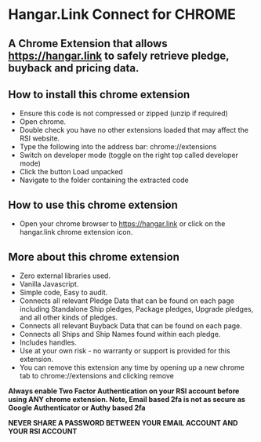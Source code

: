 # Hangar.Link Connect for CHROME

## A Chrome Extension that allows https://hangar.link to safely retrieve pledge, buyback and pricing data.

## How to install this chrome extension

* Ensure this code is not compressed or zipped (unzip if required)
* Open chrome.
* Double check you have no other extensions loaded that may affect the RSI website.
* Type the following into the address bar: chrome://extensions
* Switch on developer mode (toggle on the right top called developer mode)
* Click the button Load unpacked
* Navigate to the folder containing the extracted code

## How to use this chrome extension

* Open your chrome browser to https://hangar.link or click on the hangar.link chrome extension icon.

## More about this chrome extension

* Zero external libraries used.
* Vanilla Javascript.
* Simple code, Easy to audit.
* Connects all relevant Pledge Data that can be found on each page including Standalone Ship pledges, Package pledges, Upgrade pledges, and all other kinds of pledges.
* Connects all relevant Buyback Data that can be found on each page.
* Connects all Ships and Ship Names found within each pledge.
* Includes handles.
* Use at your own risk - no warranty or support is provided for this extension.
* You can remove this extension any time by opening up a new chrome tab to chrome://extensions and clicking remove

**Always enable Two Factor Authentication on your RSI account before using ANY chrome extension. Note, Email based 2fa is not as secure as Google Authenticator or Authy based 2fa**

**NEVER SHARE A PASSWORD BETWEEN YOUR EMAIL ACCOUNT AND YOUR RSI ACCOUNT**
